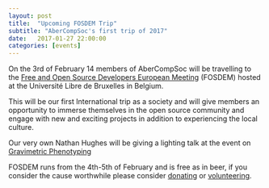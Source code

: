 ```yaml
---
layout: post
title:  "Upcoming FOSDEM Trip"
subtitle: "AberCompSoc's first trip of 2017"
date:   2017-01-27 22:00:00
categories: [events]
---
```


On the 3rd of February 14 members of AberCompSoc will be travelling to the [Free and Open Source Developers European Meeting](https://fosdem.org/2017/) (FOSDEM) hosted at the Université Libre de Bruxelles in Belgium. 

This will be our first International trip as a society and will give members an opportunity to immerse themselves in the open source community and engage with new and exciting projects in addition to experiencing the local culture. 

Our very own Nathan Hughes will be giving a lighting talk at the event on [Gravimetric Phenotyping](https://fosdem.org/2017/schedule/event/gravimetric_phenotyping/) 

FOSDEM runs from the 4th-5th of February and is free as in beer, if you consider the cause worthwhile please consider [donating](https://fosdem.org/2017/support/donate/) or [volunteering](http://volunteers.fosdem.org).